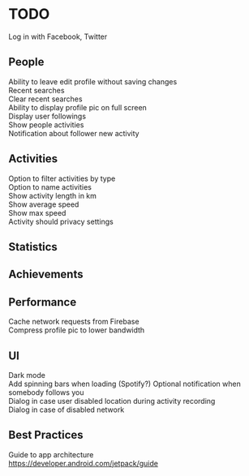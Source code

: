 # TODO

Log in with Facebook, Twitter

## People

Ability to leave edit profile without saving changes  
Recent searches  
Clear recent searches  
Ability to display profile pic on full screen  
Display user followings  
Show people activities  
Notification about follower new activity

## Activities

Option to filter activities by type  
Option to name activities  
Show activity length in km  
Show average speed  
Show max speed  
Activity should privacy settings

## Statistics

## Achievements

## Performance

Cache network requests from Firebase   
Compress profile pic to lower bandwidth

## UI

Dark mode  
Add spinning bars when loading (Spotify?)
Optional notification when somebody follows you  
Dialog in case user disabled location during activity recording  
Dialog in case of disabled network

## Best Practices

Guide to app architecture  
https://developer.android.com/jetpack/guide
